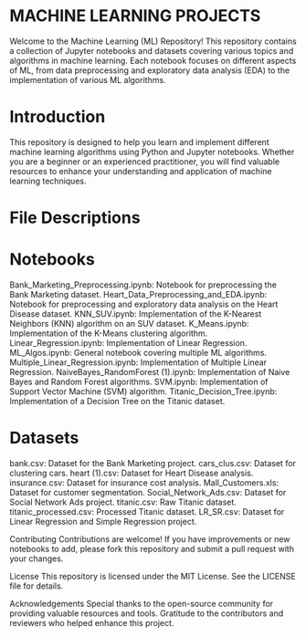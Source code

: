 # MACHINE LEARNING PROJECTS

Welcome to the Machine Learning (ML) Repository! This repository contains a collection of Jupyter notebooks and datasets covering various topics and algorithms in machine learning. Each notebook focuses on different aspects of ML, from data preprocessing and exploratory data analysis (EDA) to the implementation of various ML algorithms.

# Introduction
This repository is designed to help you learn and implement different machine learning algorithms using Python and Jupyter notebooks. Whether you are a beginner or an experienced practitioner, you will find valuable resources to enhance your understanding and application of machine learning techniques.

# File Descriptions

# Notebooks
Bank_Marketing_Preprocessing.ipynb: Notebook for preprocessing the Bank Marketing dataset.
Heart_Data_Preprocessing_and_EDA.ipynb: Notebook for preprocessing and exploratory data analysis on the Heart Disease dataset.
KNN_SUV.ipynb: Implementation of the K-Nearest Neighbors (KNN) algorithm on an SUV dataset.
K_Means.ipynb: Implementation of the K-Means clustering algorithm.
Linear_Regression.ipynb: Implementation of Linear Regression.
ML_Algos.ipynb: General notebook covering multiple ML algorithms.
Multiple_Linear_Regression.ipynb: Implementation of Multiple Linear Regression.
NaiveBayes_RandomForest (1).ipynb: Implementation of Naive Bayes and Random Forest algorithms.
SVM.ipynb: Implementation of Support Vector Machine (SVM) algorithm.
Titanic_Decision_Tree.ipynb: Implementation of a Decision Tree on the Titanic dataset.

# Datasets
bank.csv: Dataset for the Bank Marketing project.
cars_clus.csv: Dataset for clustering cars.
heart (1).csv: Dataset for Heart Disease analysis.
insurance.csv: Dataset for insurance cost analysis.
Mall_Customers.xls: Dataset for customer segmentation.
Social_Network_Ads.csv: Dataset for Social Network Ads project.
titanic.csv: Raw Titanic dataset.
titanic_processed.csv: Processed Titanic dataset.
LR_SR.csv: Dataset for Linear Regression and Simple Regression project.

Contributing
Contributions are welcome! If you have improvements or new notebooks to add, please fork this repository and submit a pull request with your changes.

License
This repository is licensed under the MIT License. See the LICENSE file for details.

Acknowledgements
Special thanks to the open-source community for providing valuable resources and tools.
Gratitude to the contributors and reviewers who helped enhance this project.
